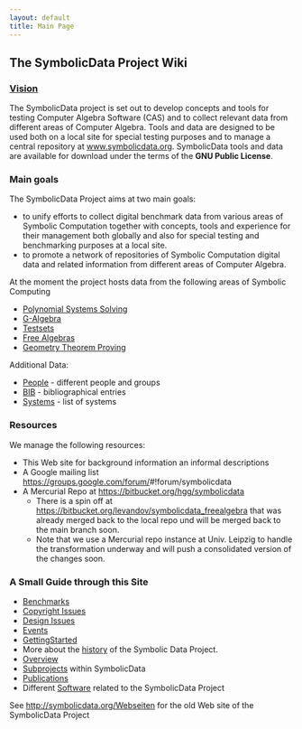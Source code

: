 ```yaml
---
layout: default
title: Main Page
---
```


The SymbolicData Project Wiki
-----------------------------

### [Vision](Symbolicdata:About "wikilink")

The SymbolicData project is set out to develop concepts and tools for testing Computer Algebra Software (CAS) and to collect relevant data from different areas of Computer Algebra. Tools and data are designed to be used both on a local site for special testing purposes and to manage a central repository at www.symbolicdata.org. SymbolicData tools and data are available for download under the terms of the **GNU Public License**.

### Main goals

The SymbolicData Project aims at two main goals:

-   to unify efforts to collect digital benchmark data from various areas of Symbolic Computation together with concepts, tools and experience for their management both globally and also for special testing and benchmarking purposes at a local site.
-   to promote a network of repositories of Symbolic Computation digital data and related information from different areas of Computer Algebra.

At the moment the project hosts data from the following areas of Symbolic Computing

-   [Polynomial Systems Solving](PolynomialSystems "wikilink")
-   [G-Algebra](GAlgebra "wikilink")
-   [Testsets](Testsets "wikilink")
-   [Free Algebras](FreeAlgebra "wikilink")
-   [Geometry Theorem Proving](Geo "wikilink")

Additional Data:

-   [People](People "wikilink") - different people and groups
-   [BIB](BIB "wikilink") - bibliographical entries
-   [Systems](Systems "wikilink") - list of systems

### Resources

We manage the following resources:

-   This Web site for background information an informal descriptions
-   A Google mailing list <https://groups.google.com/forum/>\#!forum/symbolicdata
-   A Mercurial Repo at <https://bitbucket.org/hgg/symbolicdata>
    -   There is a spin off at <https://bitbucket.org/levandov/symbolicdata_freealgebra> that was already merged back to the local repo und will be merged back to the main branch soon.
    -   Note that we use a Mercurial repo instance at Univ. Leipzig to handle the transformation underway and will push a consolidated version of the changes soon.

### A Small Guide through this Site

-   [Benchmarks](Benchmarks "wikilink")
-   [Copyright Issues](Symbolicdata:Copyrights "wikilink")
-   [Design Issues](Design "wikilink")
-   [Events](Events "wikilink")
-   [GettingStarted](GettingStarted "wikilink")
-   More about the [history](History "wikilink") of the Symbolic Data Project.
-   [Overview](Overview "wikilink")
-   [Subprojects](Projects "wikilink") within SymbolicData
-   [Publications](Publications "wikilink")
-   Different [Software](Software "wikilink") related to the SymbolicData Project

See <http://symbolicdata.org/Webseiten> for the old Web site of the SymbolicData Project
